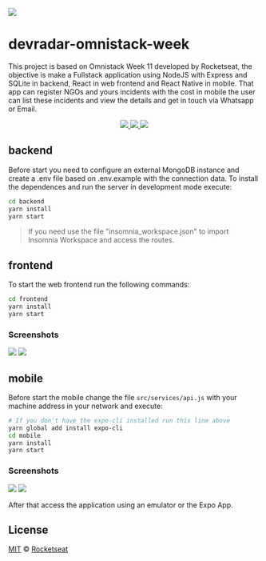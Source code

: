 ![](images/week-11.jpg)

# devradar-omnistack-week

This project is based on Omnistack Week 11 developed by Rocketseat, the objective is make a Fullstack application using NodeJS with Express and SQLite in backend, React in web frontend and React Native in mobile. That app can register NGOs and yours incidents with the cost in mobile the user can list these incidents and view the details and get in touch via Whatsapp or Email.

<p align="center">
  <a aria-label="Versão do Node" href="https://github.com/nodejs/node/blob/master/doc/changelogs/CHANGELOG_V12.md#12.14.1">
    <img src="https://img.shields.io/badge/node.js@lts-12.14.1-informational?logo=Node.JS"></img>
  </a>
  <a aria-label="Versão do React" href="https://github.com/facebook/react/blob/master/CHANGELOG.md#16120-november-14-2019">
    <img src="https://img.shields.io/badge/react-16.12.0-informational?logo=react"></img>
  </a>
  <a aria-label="Versão do Expo" href="https://www.npmjs.com/package/expo-cli/v/3.11.5">
    <img src="https://img.shields.io/badge/expo--CLI-3.11.5-informational?logo=expo"></img>
  </a>
</p>

## backend
Before start you need to configure an external MongoDB instance and create a .env file based on .env.example with the connection data. To install the dependences and run the server in development mode execute:
```bash
cd backend
yarn install
yarn start
```
> If you need use the file "insomnia_workspace.json" to import Insomnia Workspace and access the routes.

## frontend
To start the web frontend run the following commands:
```bash
cd frontend
yarn install
yarn start
```

### Screenshots
![](images/frontend-1.jpg)
![](images/frontend-2.jpg)

## mobile
Before start the mobile change the file `src/services/api.js` with your machine address in your network and execute:
```bash
# If you don't have the expo-cli installed run this line above
yarn global add install expo-cli
cd mobile
yarn install
yarn start
```

### Screenshots
![](images/mobile-2.jpg)
![](images/mobile-1.jpg)

After that access the application using an emulator or the Expo App.
## License

[MIT](./LICENSE) &copy; [Rocketseat](https://rocketseat.com.br/)
